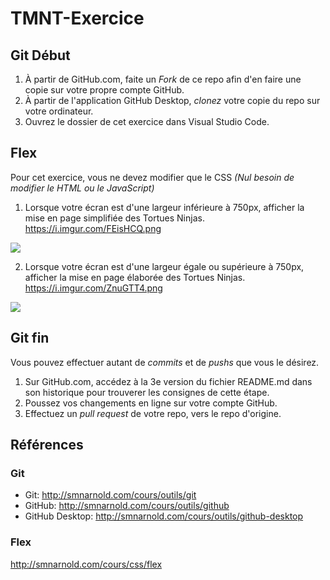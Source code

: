 # TMNT-Exercice
## Git Début
1. À partir de GitHub.com, faite un _Fork_ de ce repo afin d'en faire une copie sur votre propre compte GitHub.
2. À partir de l'application GitHub Desktop, _clonez_ votre copie du repo sur votre ordinateur.
3. Ouvrez le dossier de cet exercice dans Visual Studio Code.

## Flex
Pour cet exercice, vous ne devez modifier que le CSS _(Nul besoin de modifier le HTML ou le JavaScript)_

1. Lorsque votre écran est d'une largeur inférieure à 750px, afficher la mise en page simplifiée des Tortues Ninjas. https://i.imgur.com/FEisHCQ.png
<img src="https://i.imgur.com/FEisHCQ.png">

2. Lorsque votre écran est d'une largeur égale ou supérieure à 750px, afficher la mise en page élaborée des Tortues Ninjas. https://i.imgur.com/ZnuGTT4.png 
<img src="https://i.imgur.com/ZnuGTT4.png">

## Git fin
Vous pouvez effectuer autant de _commits_ et de _pushs_ que vous le désirez.

1. Sur GitHub.com, accédez à la 3e version du fichier README.md dans son historique pour trouverer les consignes de cette étape.
2. Poussez vos changements en ligne sur votre compte GitHub.
3. Effectuez un _pull request_ de votre repo, vers le repo d'origine.

## Références
### Git
- Git: http://smnarnold.com/cours/outils/git
- GitHub: http://smnarnold.com/cours/outils/github
- GitHub Desktop: http://smnarnold.com/cours/outils/github-desktop
### Flex
http://smnarnold.com/cours/css/flex